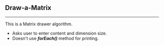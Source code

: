 ## Draw-a-Matrix
---
This is a Matrix drawer algorithm.

 - Asks user to enter content and dimension size.
 - Doesn't use **_forEach()_** method for printing.